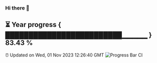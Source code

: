 ### Hi there 👋
⏳ Year progress { █████████████████████████▁▁▁▁▁ } 83.43 %
---
⏰ Updated on Wed, 01 Nov 2023 12:26:40 GMT
![Progress Bar CI](https://github.com/liununu/liununu/workflows/Progress%20Bar%20CI/badge.svg)

